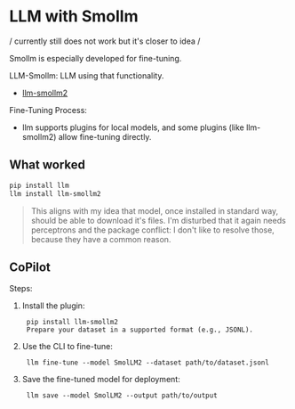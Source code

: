 # LLM with Smollm

/ currently still does not work but it's closer to idea /

Smollm is especially developed for fine-tuning.

LLM-Smollm: LLM using that functionality.

- [llm-smollm2](https://github.com/simonw/llm-smollm2)

Fine-Tuning Process:
- llm supports plugins for local models, and some plugins (like llm-smollm2) allow fine-tuning directly.

## What worked

```bash
pip install llm
llm install llm-smollm2
```

> This aligns with my idea that model, once installed in standard way, should be able to download it's files. I'm disturbed that it again needs perceptrons and the package conflict: I don't like to resolve those, because they have a common reason.

## CoPilot

Steps:

1. Install the plugin:

        pip install llm-smollm2
        Prepare your dataset in a supported format (e.g., JSONL).

2. Use the CLI to fine-tune:

        llm fine-tune --model SmolLM2 --dataset path/to/dataset.jsonl

3. Save the fine-tuned model for deployment:

        llm save --model SmolLM2 --output path/to/output